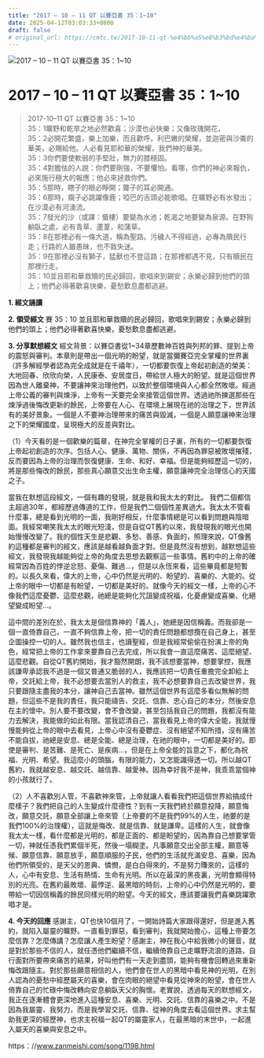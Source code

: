 ```yaml
---
title: "2017 – 10 – 11 QT 以賽亞書 35：1~10"
date: 2025-04-12T03:03:33+0800
draft: false
# original_url: https://cmtc.tw/2017-10-11-qt-%e4%bb%a5%e8%b3%bd%e4%ba%9e%e6%9b%b8-35%ef%bc%9a110
---
```


![2017 – 10 – 11 QT 以賽亞書 35：1\~10](/images/qt.jpg   "2017 – 10 – 11 QT 以賽亞書 35：1\~10")

# 2017 – 10 – 11 QT 以賽亞書 35：1\~10

> 2017-10–11 QT 以賽亞書 35：1\~10  
> 35：1曠野和乾旱之地必然歡喜；沙漠也必快樂；又像玫瑰開花，  
> 35：2必開花繁盛，樂上加樂，而且歡呼。利巴嫩的榮耀，並迦密與沙崙的華美，必賜給他。人必看見耶和華的榮耀，我們神的華美。  
> 35：3你們要使軟弱的手堅壯，無力的膝穩固。  
> 35：4對膽怯的人說：你們要剛強，不要懼怕。看哪，你們的神必來報仇，必來施行極大的報應；他必來拯救你們。  
> 35：5那時，瞎子的眼必睜開；聾子的耳必開通。  
> 35：6那時，瘸子必跳躍像鹿；啞巴的舌頭必能歌唱。在曠野必有水發出；在沙漠必有河湧流。  
> 35：7發光的沙（或譯：蜃樓）要變為水池；乾渴之地要變為泉源。在野狗躺臥之處，必有青草、蘆葦，和蒲草。  
> 35：8在那裡必有一條大道，稱為聖路。污穢人不得經過，必專為贖民行走；行路的人雖愚昧，也不致失迷。  
> 35：9在那裡必沒有獅子，猛獸也不登這路；在那裡都遇不見，只有贖民在那裡行走。  
> 35：10並且耶和華救贖的民必歸回，歌唱來到錫安；永樂必歸到他們的頭上；他們必得著歡喜快樂，憂愁歎息盡都逃避。

**1. 經文誦讀**

**2. 領受經文**
賽 35：10 並且耶和華救贖的民必歸回，歌唱來到錫安；永樂必歸到他們的頭上；他們必得著歡喜快樂，憂愁歎息盡都逃避。

**3. 分享默想經文**
經文背景：以賽亞書從1\~34章歷數神百姓與列邦的罪、提到上帝的震怒與審判。本章則是帶出一個光明的盼望，就是當彌賽亞完全掌權的世界裏（許多解經學者認為完全成就是在千禧年），一切都要恢復上帝起初創造的榮美：大地回春、欣欣向榮，人民康泰、安居度日，帶給世人極大的盼望。就是這個世界因為世人離棄神，不要讓神來治理他們，以致於整個環境與人心都全然敗壞。經過上帝公義的審判與煉淨，上帝有一天要完全來接管這個世界。透過祂所揀選那些在煉淨過後悔改更新的餘民，上帝要在人心、在環境上展現在祂的治理之下，世界該有的美好景象。一個是人不要神治理帶來的痛苦與毀滅，一個是人願意讓神來治理之下的榮耀國度，呈現極大的反差與對比。

（1）今天看的是一個歡樂的篇章，在神完全掌權的日子裏，所有的一切都要恢復上帝起初創造的次序。包括人心、健康、萬物、關係，不再因為罪惡被敗壞摧殘，反而要因為上帝的治理而恢復健康、生命、和好、幸福。但是能夠經歷這一切的，將是那些悔改的餘民，那些真心願意交出生命主權，願意讓神完全治理信心的天國之子。

當我在默想這段經文，一個有趣的發現，就是我和我太太的對比。 我們二個都信主超過30年，都經歷過傳道的工作，但是我們二個個性差異過大。我太太不管看什麼事，總是看到光明的一面，我剛好相反，什麼事情總是可以看到問題與陰暗面。我經常嘲笑我太太的眼光短淺，但是自從QT舊約以來，我發現我的眼光也開始慢慢改變了。我的個性天生是悲觀、多愁、善感、負面的，照理來說，QT像舊約這種都是審判的經文，應該是越看越負面才對。但是竟然沒有想到，越默想這些經文，我發現我越能夠從上帝的角度去思想去觀察這一些事情。舊約中的上帝的確經常因為百姓的悖逆忿怒、憂傷、難過…，但是以永恆來看，這些畢竟都是短暫的。以長久來看，偉大的上帝，心中仍然是光明的、盼望的、喜樂的、大能的。從上帝的眼中一切都是有盼望，一切都是美好的。就像今天的經文一樣，上帝的心不像我們這麼憂鬱、這麼悲觀，祂總是能夠化咒詛變成祝福，化憂慮變成喜樂、化絕望變成盼望…。

這中間的差別在於，我太太是個信靠神的「義人」，她總是因信稱義。而我卻是一個一直倚靠自己，一直不夠信靠上帝，把一切的責任問題都想攬在自己身上，甚至企圖操控一切的人。雖然我也信主，也讀聖經，但是我經常偷偷在扮演上帝的角色，經常把上帝的工作拿來要靠自己去完成，所以我會一直這麼痛苦、這麼絕望、這麼悲觀。自從QT舊約開始，我才豁然開朗，我不該想要當神，想要掌控，我應該謙卑承認我不過是一個又普通又脆弱的人，我應該把一切責任重擔完全卸給上帝，交託給上帝，我不必想要去當別人的救主，我不必想要靠自己去改變世界，我只要跟隨主盡我的本分，讓神自己去當神。雖然這個世界有這麼多看似無解的問題，但這些不是我的責任，我只能禱告、交託、信靠、忠心自己的本分，然後安息在主的懷中。別人要不要改變，會不會改變，甚至包括我自己的問題，我都沒有能力去解決，我能做的如此有限。當我認清自己，當我看見上帝的偉大全能，我就慢慢能夠從上帝的眼中去看見，上帝心中沒有憂鬱症、沒有絕望不知所措，沒有痛苦不能自拔，祂總是安息、總是全能、總是治理，在祂的眼中，一切都是美好的。即使是審判、是苦難、是死亡、是疾病…，但是在上帝全能的旨意之下，都化為祝福、光明、希望。我這麼小的頭腦，有限的能力，又怎能識得透一切。所以越QT舊約，我就越安息、越交託、越信靠、越愛神。因為幸好我不是神，我乖乖當個神的小孩就行了。

（2）人不喜歡別人管，不喜歡神來管，上帝就讓人看看我們把這個世界給搞成什麼樣子？我們把自己的人生變成什麼德性？到有一天我們終於願意投降，願意悔改，願意交託，願意全部讓上帝來管（上帝要的不是我們99%的人生，祂要的是我們100%的治理權），這就是悔改、就是信靠、就是謙卑。這樣的人生，就會像我太太一樣，看什麼都是光明的，都是正面的、都是盼望的，因為靠自己想要掌管一切，神就任憑我們累個半死，然後一塌糊塗。凡事願意交出全部主權，願意等候、願意信靠、願意放手，願意順服的子民，他們的生活就充滿安息、喜樂，因為他們所領受的，是天父的恩典、憐憫，是白白得來的，不是努力賺來的，這樣的人，心中有安息、生活有熱情、生命有光明。所以在最深的黑夜裏，光明會顯得特別的光亮。在舊約最敗壞、最悖逆、最黑暗的時刻，上帝的心中仍然是光明的，要帶給一切因信稱義的餘民同樣光明的盼望。今天的經文，應該要讓我們喜樂跳躍歌唱才是。

**4. 今天的回應**
感謝主，QT也快10個月了，一開始詩篇大家跟得還好，但是進入舊約，就陷入屬靈的曠野。一直看到罪惡，看到審判，我就開始擔心，這種上帝要怎麼信靠？怎麼傳講？怎麼讓人產生盼望？感謝主，神在我心中給我微小的聲音，就是對於那些不信的人，就任憑他們繼續不信，繼續倚靠自己走曠野流浪的道路，自行面對所要帶來痛苦的結果，好叫他們有一天走到盡頭，能夠有機會回轉過來重新悔改跟隨主。對於那些願意相信的人，他們會在世人的黑暗中看見神的光明，在別人認為的憂愁中經歷屬天的喜樂，會在肉眼的絕望中看見從神來的盼望，會在世人倚靠自己的忙碌中悔改轉向安息躺臥天父的胸懷。老實說，透過每天的默想經文，我正在逐漸體會更深地進入這種安息、喜樂、光明、交託、信靠的喜樂之中。不是因為我屬靈、我努力，而是我學習交託、信靠、從神的角度去看這個世界。求主幫助我更深的經歷神，也求主祝福一起QT的屬靈家人，在最黑暗的末世中，一起進入屬天的喜樂與安息之中。

https：//www.zanmeishi.com/song/1198.html
